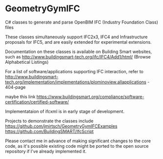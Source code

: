 # GeometryGymIFC
C# classes to generate and parse OpenBIM IFC (Industry Foundation Class) files

These classes simultaneously support IFC2x3, IFC4 and Infrastructure proposals 
for IFC5, and are easily extended for experimental extensions.

Documentation on these classes is available on Building Smart websites, such as
http://www.buildingsmart-tech.org/ifc/IFC4/Add1/html/ (Browse Alphabetical Listings)

For a list of software/applications supporting IFC interaction, refer to
http://www.buildingsmart-tech.org/implementation/implementations/plominoview.allapplications - 404-page

maybe this link https://www.buildingsmart.org/compliance/software-certification/certified-software/

Implementataion of ifcxml is in early stage of development.

Projects to demonstrate the classes include
https://github.com/jmirtsch/GeometryGymIFCExamples
https://github.com/BuildingSMART/IfcScript

Please contact me in advance of making significant changes to the core code, as 
it's possible existing code might be ported to the open source repository if I've
already implemented it.
